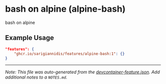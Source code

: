
# bash on alpine (alpine-bash)

bash on alpine

## Example Usage

```json
"features": {
    "ghcr.io/sarigiannidis/features/alpine-bash:1": {}
}
```





---

_Note: This file was auto-generated from the [devcontainer-feature.json](https://github.com/sarigiannidis/features/blob/main/src/alpine-bash/devcontainer-feature.json).  Add additional notes to a `NOTES.md`._
